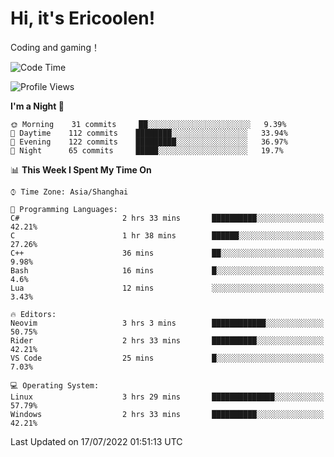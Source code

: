 # Hi, it's Ericoolen!
Coding and gaming！

<!--START_SECTION:waka-->
![Code Time](http://img.shields.io/badge/Code%20Time-330%20hrs%2047%20mins-blue)

![Profile Views](http://img.shields.io/badge/Profile%20Views-2-blue)

**I'm a Night 🦉** 

```text
🌞 Morning    31 commits     ██░░░░░░░░░░░░░░░░░░░░░░░   9.39% 
🌆 Daytime    112 commits    ████████░░░░░░░░░░░░░░░░░   33.94% 
🌃 Evening    122 commits    █████████░░░░░░░░░░░░░░░░   36.97% 
🌙 Night      65 commits     █████░░░░░░░░░░░░░░░░░░░░   19.7%

```


📊 **This Week I Spent My Time On** 

```text
⌚︎ Time Zone: Asia/Shanghai

💬 Programming Languages: 
C#                       2 hrs 33 mins       ██████████░░░░░░░░░░░░░░░   42.21% 
C                        1 hr 38 mins        ██████░░░░░░░░░░░░░░░░░░░   27.26% 
C++                      36 mins             ██░░░░░░░░░░░░░░░░░░░░░░░   9.98% 
Bash                     16 mins             █░░░░░░░░░░░░░░░░░░░░░░░░   4.6% 
Lua                      12 mins             ░░░░░░░░░░░░░░░░░░░░░░░░░   3.43%

🔥 Editors: 
Neovim                   3 hrs 3 mins        ████████████░░░░░░░░░░░░░   50.75% 
Rider                    2 hrs 33 mins       ██████████░░░░░░░░░░░░░░░   42.21% 
VS Code                  25 mins             █░░░░░░░░░░░░░░░░░░░░░░░░   7.03%

💻 Operating System: 
Linux                    3 hrs 29 mins       ██████████████░░░░░░░░░░░   57.79% 
Windows                  2 hrs 33 mins       ██████████░░░░░░░░░░░░░░░   42.21%

```


 Last Updated on 17/07/2022 01:51:13 UTC
<!--END_SECTION:waka-->

